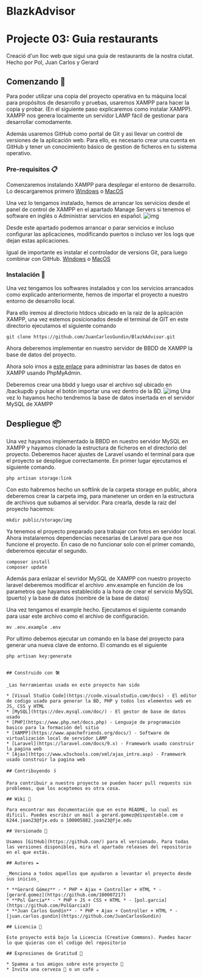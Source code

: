 # BlazkAdvisor
# Projecte 03: Guia restaurants
Creació d'un lloc web que sigui una guia de restaurants de la nostra ciutat.
Hecho por Pol, Juan Carlos y Gerard

## Comenzando 🚀
Para poder utilizar una copia del proyecto operativa en tu máquina local para propósitos de desarrollo y pruebas, usaremos XAMPP para hacer la copia y probar. 
(En el siguiente paso explicaremos como instalar XAMPP). XAMPP nos genera localmente un servidor LAMP fácil de gestionar para desarrollar comodamente.

Además usaremos GitHub como portal de Git y asi llevar un control de versiones de la aplicación web.
Para ello, es necesario crear una cuenta en GitHub y tener un conocimiento básico de gestion de ficheros en tu sistema operativo.


### Pre-requisitos 📋

Comenzaremos instalando XAMPP para desplegar el entorno de desarrollo. Lo descargaremos primero [Windows](https://www.apachefriends.org/xampp-files/8.0.12/xampp-windows-x64-8.0.12-0-VS16-installer.exe) o [MacOS](https://www.apachefriends.org/xampp-files/8.0.12/xampp-osx-8.0.12-0-vm.dmg)

Una vez lo tengamos instalado, hemos de arrancar los servicios desde el panel de control de XAMPP en el apartado Manage Servers si tenemos el software en inglés o Administrar servicios en español. ![img](https://i.gyazo.com/406d2e3c6268130f0c0b0f49dca9393f.png)

Desde este apartado podemos arrancar o parar servicios e incluso configurar las aplicaciones, modificando puertos o incluso ver los logs que dejan estas aplicaciones.

Igual de importante es instalar el controlador de versions Git, para luego combinar con GitHub. [Windows](https://git-scm.com/downloads#:~:text=macOS-,Windows,-Linux/Unix) o [MacOS](https://git-scm.com/download/mac)

### Instalación 🔧

Una vez tengamos los softwares instalados y con los servicios arrancados como explicado anteriormente, hemos de importar el proyecto a nuestro entorno de desarrollo local.

Para ello iremos al directorio htdocs ubicado en la raiz de la aplicación XAMPP, una vez estemos posicionados desde el terminal de GIT en este directorio ejecutamos el siguiente comando

```
git clone https://github.com/JuanCarlosGundin/BlazkAdvisor.git
```
Ahora deberemos implementar en nuestro servidor de BBDD de XAMPP la base de datos del proyecto.

Ahora solo irnos a [este enlace](http://localhost/phpmyadmin/) para administrar las bases de datos en XAMPP usando PhpMyAdmin.

Deberemos crear una bbdd y luego usar el archivo sql ubicado en /backupdb  y pulsar el botón importar una vez dentro de la BD.
![img](https://i.gyazo.com/a78485d38c6a1a0cc68a04bd3c4e8a4e.png)
Una vez lo hayamos hecho tendremos la base de datos insertada en el servidor MySQL de XAMPP

## Despliegue 📦

Una vez hayamos implementado la BBDD en nuestro servidor MySQL en XAMPP y hayamos clonado la estructura de ficheros en el directorio del proyecto. Deberemos hacer ajustes de Laravel usando el terminal para que el proyecto se despliegue correctamente. En primer lugar ejecutamos el siguiente comando.

```
php artisan storage:link
```
Con esto habremos hecho un softlink de la carpeta storage en public, ahora deberemos crear la carpeta img, para manetener un orden en la estructura de archivos que subamos al servidor. Para crearla, desde la raiz del proyecto hacemos:

```
mkdir public/storage/img
```

Ya tenemos el proyecto preparado para trabajar con fotos en servidor local. Ahora instalaremos dependencias necesarias de Laravel para que nos funcione el proyecto. En caso de no funcionar solo con el primer comando, deberemos ejecutar el segundo.
```
composer install
composer update
```

Además para enlazar el sevridor MySQL de XAMPP con nuestro proyecto laravel deberemos modificar el archivo .env.example en función de los parametros que hayamos establecido a la hora de crear el servicio MySQL (puerto) y la base de datos (nombre de la base de datos)

Una vez tengamos el example hecho. Ejecutamos el siguiente comando para usar este archivo como el archivo de configuración.

```
mv .env.example .env
```

Por ultimo debemos ejecutar un comando en la base del proyecto para generar una nueva clave de entorno. El comando es el siguiente

```
php artisan key:generate
```
```

## Construido con 🛠️

_Las herramientas usada en este proyecto han sido 

* [Visual Studio Code](https://code.visualstudio.com/docs) - El editor de codigo usado para generar la BD, PHP y todos los elementos web en JS, CSS y HTML
* [MySQL](https://dev.mysql.com/doc/) - El gestor de base de datos usado
* [PHP](https://www.php.net/docs.php) - Lenguaje de programación basico para la formación del sitio
* [XAMPP](https://www.apachefriends.org/docs/) - Software de virtualización local de servidor LAMP
* [Laravel](https://laravel.com/docs/9.x) - Framework usado construir la pagina web
* [Ajax](https://www.w3schools.com/xml/ajax_intro.asp) - Framework usado construir la pagina web

## Contribuyendo 🖇️

Para contribuir a nuestro proyecto se pueden hacer pull requests sin problemas, que los aceptemos es otra cosa.

## Wiki 📖

Para encontrar mas documentación que en este README, lo cual es dificil. Puedes escribir un mail a gerard.gomez@dispostable.com o 6244.joan23@fje.edu o 100005882.joan23@fje.edu

## Versionado 📌

Usamos [GitHub](https://github.com/) para el versionado. Para todas las versiones disponibles, mira el apartado releases del repositorio en el que estás.

## Autores ✒️

_Menciona a todos aquellos que ayudaron a levantar el proyecto desde sus inicios_

* **Gerard Gómez** - * PHP + Ajax + Controller + HTML * - [gerard.gomez](https://github.com/100007217)
* **Pol García** - * PHP + JS + CSS + HTML * - [pol.garcia](https://github.com/PolGarcia3)
* **Juan Carlos Gundín** - * PHP + Ajax + Controller + HTML * - [juan.carlos.gundin](https://github.com/JuanCarlosGundin)

## Licencia 📄

Este proyecto está bajo la Licencia (Creative Commons). Puedes hacer lo que quieras con el codigo del repositorio

## Expresiones de Gratitud 🎁

* Spamea a tus amigos sobre este proyecto 📢
* Invita una cerveza 🍺 o un café ☕